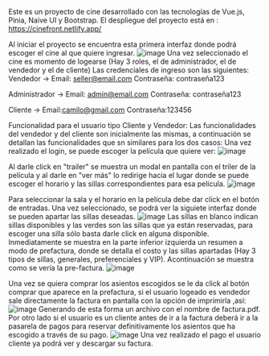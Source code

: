 Este es un proyecto de cine desarrollado con las tecnologías de Vue.js, Pinia, Naive UI y Bootstrap.
El despliegue del proyecto está en : https://cinefront.netlify.app/

Al iniciar el proyecto se encuentra esta primera interfaz donde podrá escoger el cine al que quiere ingresar.
![image](https://user-images.githubusercontent.com/71667791/235728010-438e362e-4200-4842-8cc5-f6a20ff50f40.png)
Una vez seleccionado el cine es momento de logearse (Hay 3 roles, el de administrador, el de vendedor y el de cliente) Las credenciales de ingreso son las siguientes:
Vendedor -> Email: seller@email.com Contraseña: contraseña123

Administrador -> Email: admin@email.com Contraseña: contraseña123

Cliente -> Email:camilo@gmail.com Contraseña:123456

Funcionalidad para el usuario tipo Cliente y Vendedor:
Las funcionalidades del vendedor y del cliente son inicialmente las mismas, a continuación se detallan las funcionalidades que sn similares para los dos casos:
Una vez realizado el login, se puede escoger la película que quiere ver:
![image](https://user-images.githubusercontent.com/71667791/235728305-2ad91b98-475b-49fe-91aa-da4913b47eb0.png)

Al darle click en "trailer" se muestra un modal en pantalla con el triler de la película y al darle en "ver más" lo redirige hacia el lugar donde se puede escoger el horario y las sillas correspondientes para esa película.
![image](https://user-images.githubusercontent.com/71667791/235728637-024b4f13-5f09-448a-a7da-ff5c5e9da501.png)

Para seleccionar la sala y el horario en la película debe dar click en el botón de entradas. Una vez seleccionado, se podrá ver la siguiete interfaz donde se pueden apartar las sillas deseadas.
![image](https://user-images.githubusercontent.com/71667791/235722693-f148a2f4-afaf-4cc4-8be1-f577ea57a727.png)
Las sillas en blanco indican sillas disponibles y las verdes son las sillas que ya están reservadas, para escoger una silla sólo basta darle click en alguna disponible.
Inmediatamente se muestra en la parte inferior izquierda un resumen a modo de prefactura, donde se detalla el costo y las sillas apartadas (Hay 3 tipos de sillas, generales, preferenciales y VIP). Acontinuación se muestra como se vería la pre-factura. 
![image](https://user-images.githubusercontent.com/71667791/235723774-dce8297f-3ba3-4337-ab2e-ca98a74c8b5d.png)

Una vez se quiera comprar los asientos escogidos se le da click al botón comprar que aparece en la prefactura, si el usuario logeado es vendedor sale directamente la factura en pantalla con la opción de imprimirla ,así:
![image](https://user-images.githubusercontent.com/71667791/235725557-f7c61fb6-c284-4fa4-81cb-ced3f54f09c5.png)
Generando de esta forma un archivo con el nombre de factura.pdf.
Por otro lado si el usuario es un cliente antes de ir a la factura deberá ir a la pasarela de pagos para reservar definitivamente los asientos que ha escogido a través de su pago.
![image](https://user-images.githubusercontent.com/71667791/235727062-fd961b54-9641-4d13-8071-391ac3347eb2.png)
Una vez realizado el pago el usuario cliente ya podrá ver y descargar su factura.

